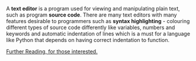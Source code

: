 A **text editor** is a program used for viewing and manipulating plain text, such as program **source code**. There are many text editors with many features desirable to programmers such as **syntax highlighting** - colouring different types of source code differently like variables, numbers and keywords and automatic indentation of lines which is a must for a language like Python that depends on having correct indentation to function.

[Further Reading, for those interested.](http://en.wikipedia.org/wiki/Text_editor)
